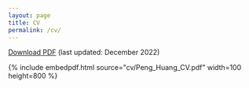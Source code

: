 ```yaml
---
layout: page
title: CV
permalink: /cv/
---
```



 [Download PDF](cv/Peng_Huang_CV.pdf)  (last updated: December 2022)

 <!--The PDF should be embedded underneath -- uses Google Docs for embedding and works if the PDF is on dropbox. Works sporadically if PDF is elsewhere too.-->

{% include embedpdf.html source="cv/Peng_Huang_CV.pdf" width=100 height=800 %}
